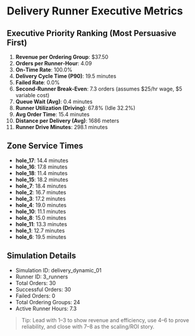 # Delivery Runner Executive Metrics

## Executive Priority Ranking (Most Persuasive First)
1. **Revenue per Ordering Group**: $37.50
2. **Orders per Runner‑Hour**: 4.09
3. **On‑Time Rate**: 100.0%
4. **Delivery Cycle Time (P90)**: 19.5 minutes
5. **Failed Rate**: 0.0%
6. **Second‑Runner Break‑Even**: 7.3 orders (assumes $25/hr wage, $5 variable cost)
7. **Queue Wait (Avg)**: 0.4 minutes
8. **Runner Utilization (Driving)**: 67.8% (Idle 32.2%)
9. **Avg Order Time**: 15.4 minutes
10. **Distance per Delivery (Avg)**: 1686 meters
11. **Runner Drive Minutes**: 298.1 minutes

## Zone Service Times
- **hole_17**: 14.4 minutes
- **hole_16**: 17.8 minutes
- **hole_18**: 11.4 minutes
- **hole_15**: 18.2 minutes
- **hole_7**: 18.4 minutes
- **hole_2**: 16.7 minutes
- **hole_3**: 17.2 minutes
- **hole_4**: 19.0 minutes
- **hole_10**: 11.1 minutes
- **hole_8**: 15.0 minutes
- **hole_11**: 13.3 minutes
- **hole_1**: 12.7 minutes
- **hole_6**: 19.5 minutes


## Simulation Details
- Simulation ID: delivery_dynamic_01
- Runner ID: 3_runners
- Total Orders: 30
- Successful Orders: 30
- Failed Orders: 0
- Total Ordering Groups: 24
- Active Runner Hours: 7.3

> Tip: Lead with 1–3 to show revenue and efficiency, use 4–6 to prove reliability, and close with 7–8 as the scaling/ROI story.
